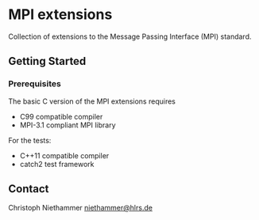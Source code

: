 # MPI extensions

Collection of extensions to the Message Passing Interface (MPI) standard.

## Getting Started

### Prerequisites

The basic C version of the MPI extensions requires
* C99 compatible compiler
* MPI-3.1 compliant MPI library

For the tests:
* C++11 compatible compiler
* catch2 test framework


## Contact

Christoph Niethammer <niethammer@hlrs.de>

